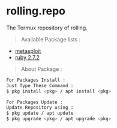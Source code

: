 # rolling.repo
The Termux repository of rolling.


> Available Package lists :

  
+ [metasploit](https://github.com/rapid7/metasploit-framework)
+ [ruby 2.7.2](https://github.com/ruby/ruby)


> About Package :
```bash
For Packages Install :
Just Type These Command :
$ pkg install <pkg> / apt install <pkg>

For Packages Update :
Update Repository using :
$ pkg update / apt update
$ pkg upgrade <pkg> / apt upgrade <pkg>
```
